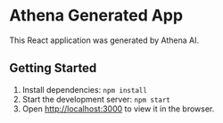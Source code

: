# Athena Generated App

This React application was generated by Athena AI.

## Getting Started

1. Install dependencies: `npm install`
2. Start the development server: `npm start`
3. Open [http://localhost:3000](http://localhost:3000) to view it in the browser.
